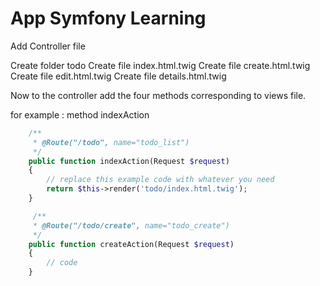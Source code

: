 App Symfony Learning
========================

Add Controller file 

Create folder todo
  Create file index.html.twig
  Create file create.html.twig
  Create file edit.html.twig
  Create file details.html.twig

Now to the controller add the four methods corresponding to views file.

for example : method indexAction

```php
    /**
     * @Route("/todo", name="todo_list")
     */
    public function indexAction(Request $request)
    {
        // replace this example code with whatever you need
        return $this->render('todo/index.html.twig');
    }
```

```php
     /**
     * @Route("/todo/create", name="todo_create")
     */
    public function createAction(Request $request)
    {
        // code
    }
```




